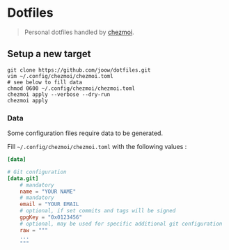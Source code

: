 # Dotfiles

> Personal dotfiles handled by [chezmoi](https://www.chezmoi.io).

## Setup a new target

```shell
git clone https://github.com/joow/dotfiles.git
vim ~/.config/chezmoi/chezmoi.toml
# see below to fill data
chmod 0600 ~/.config/chezmoi/chezmoi.toml
chezmoi apply --verbose --dry-run
chezmoi apply
```

### Data

Some configuration files require data to be generated.

Fill `~/.config/chezmoi/chezmoi.toml` with the following values :

```toml
[data]

# Git configuration
[data.git]
    # mandatory
    name = "YOUR NAME"
    # mandatory
    email = "YOUR EMAIL
    # optional, if set commits and tags will be signed
    gpgKey = "0x0123456"
    # optional, may be used for specific additional git configuration
    raw = """
    ...
    """
```

